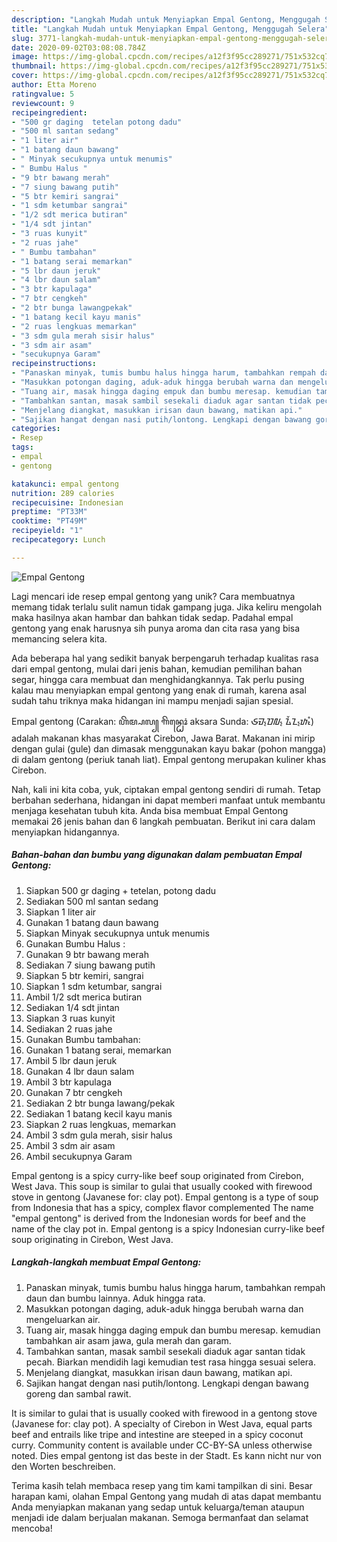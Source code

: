 ```yaml
---
description: "Langkah Mudah untuk Menyiapkan Empal Gentong, Menggugah Selera"
title: "Langkah Mudah untuk Menyiapkan Empal Gentong, Menggugah Selera"
slug: 3771-langkah-mudah-untuk-menyiapkan-empal-gentong-menggugah-selera
date: 2020-09-02T03:08:08.784Z
image: https://img-global.cpcdn.com/recipes/a12f3f95cc289271/751x532cq70/empal-gentong-foto-resep-utama.jpg
thumbnail: https://img-global.cpcdn.com/recipes/a12f3f95cc289271/751x532cq70/empal-gentong-foto-resep-utama.jpg
cover: https://img-global.cpcdn.com/recipes/a12f3f95cc289271/751x532cq70/empal-gentong-foto-resep-utama.jpg
author: Etta Moreno
ratingvalue: 5
reviewcount: 9
recipeingredient:
- "500 gr daging  tetelan potong dadu"
- "500 ml santan sedang"
- "1 liter air"
- "1 batang daun bawang"
- " Minyak secukupnya untuk menumis"
- " Bumbu Halus "
- "9 btr bawang merah"
- "7 siung bawang putih"
- "5 btr kemiri sangrai"
- "1 sdm ketumbar sangrai"
- "1/2 sdt merica butiran"
- "1/4 sdt jintan"
- "3 ruas kunyit"
- "2 ruas jahe"
- " Bumbu tambahan"
- "1 batang serai memarkan"
- "5 lbr daun jeruk"
- "4 lbr daun salam"
- "3 btr kapulaga"
- "7 btr cengkeh"
- "2 btr bunga lawangpekak"
- "1 batang kecil kayu manis"
- "2 ruas lengkuas memarkan"
- "3 sdm gula merah sisir halus"
- "3 sdm air asam"
- "secukupnya Garam"
recipeinstructions:
- "Panaskan minyak, tumis bumbu halus hingga harum, tambahkan rempah daun dan bumbu lainnya. Aduk hingga rata."
- "Masukkan potongan daging, aduk-aduk hingga berubah warna dan mengeluarkan air."
- "Tuang air, masak hingga daging empuk dan bumbu meresap. kemudian tambahkan air asam jawa, gula merah dan garam."
- "Tambahkan santan, masak sambil sesekali diaduk agar santan tidak pecah. Biarkan mendidih lagi kemudian test rasa hingga sesuai selera."
- "Menjelang diangkat, masukkan irisan daun bawang, matikan api."
- "Sajikan hangat dengan nasi putih/lontong. Lengkapi dengan bawang goreng dan sambal rawit."
categories:
- Resep
tags:
- empal
- gentong

katakunci: empal gentong 
nutrition: 289 calories
recipecuisine: Indonesian
preptime: "PT33M"
cooktime: "PT49M"
recipeyield: "1"
recipecategory: Lunch

---
```



![Empal Gentong](https://img-global.cpcdn.com/recipes/a12f3f95cc289271/751x532cq70/empal-gentong-foto-resep-utama.jpg)

Lagi mencari ide resep empal gentong yang unik? Cara membuatnya memang tidak terlalu sulit namun tidak gampang juga. Jika keliru mengolah maka hasilnya akan hambar dan bahkan tidak sedap. Padahal empal gentong yang enak harusnya sih punya aroma dan cita rasa yang bisa memancing selera kita.

Ada beberapa hal yang sedikit banyak berpengaruh terhadap kualitas rasa dari empal gentong, mulai dari jenis bahan, kemudian pemilihan bahan segar, hingga cara membuat dan menghidangkannya. Tak perlu pusing kalau mau menyiapkan empal gentong yang enak di rumah, karena asal sudah tahu triknya maka hidangan ini mampu menjadi sajian spesial.

Empal gentong (Carakan: ꦲꦼꦩ꧀ꦥꦭ꧀ ꦒꦼꦤ꧀ꦛꦺꦴꦁ aksara Sunda: ᮈᮙ᮪ᮕᮜ᮪ ᮍᮨᮔ᮪ᮒᮧᮀ) adalah makanan khas masyarakat Cirebon, Jawa Barat. Makanan ini mirip dengan gulai (gule) dan dimasak menggunakan kayu bakar (pohon mangga) di dalam gentong (periuk tanah liat). Empal gentong merupakan kuliner khas Cirebon.


Nah, kali ini kita coba, yuk, ciptakan empal gentong sendiri di rumah. Tetap berbahan sederhana, hidangan ini dapat memberi manfaat untuk membantu menjaga kesehatan tubuh kita. Anda bisa membuat Empal Gentong memakai 26 jenis bahan dan 6 langkah pembuatan. Berikut ini cara dalam menyiapkan hidangannya.

<!--inarticleads1-->

##### Bahan-bahan dan bumbu yang digunakan dalam pembuatan Empal Gentong:

1. Siapkan 500 gr daging + tetelan, potong dadu
1. Sediakan 500 ml santan sedang
1. Siapkan 1 liter air
1. Gunakan 1 batang daun bawang
1. Siapkan  Minyak secukupnya untuk menumis
1. Gunakan  Bumbu Halus :
1. Gunakan 9 btr bawang merah
1. Sediakan 7 siung bawang putih
1. Siapkan 5 btr kemiri, sangrai
1. Siapkan 1 sdm ketumbar, sangrai
1. Ambil 1/2 sdt merica butiran
1. Sediakan 1/4 sdt jintan
1. Siapkan 3 ruas kunyit
1. Sediakan 2 ruas jahe
1. Gunakan  Bumbu tambahan:
1. Gunakan 1 batang serai, memarkan
1. Ambil 5 lbr daun jeruk
1. Gunakan 4 lbr daun salam
1. Ambil 3 btr kapulaga
1. Gunakan 7 btr cengkeh
1. Sediakan 2 btr bunga lawang/pekak
1. Sediakan 1 batang kecil kayu manis
1. Siapkan 2 ruas lengkuas, memarkan
1. Ambil 3 sdm gula merah, sisir halus
1. Ambil 3 sdm air asam
1. Ambil secukupnya Garam


Empal gentong is a spicy curry-like beef soup originated from Cirebon, West Java. This soup is similar to gulai that usually cooked with firewood stove in gentong (Javanese for: clay pot). Empal gentong is a type of soup from Indonesia that has a spicy, complex flavor complemented The name &#34;empal gentong&#34; is derived from the Indonesian words for beef and the name of the clay pot in. Empal gentong is a spicy Indonesian curry-like beef soup originating in Cirebon, West Java. 

<!--inarticleads2-->

##### Langkah-langkah membuat Empal Gentong:

1. Panaskan minyak, tumis bumbu halus hingga harum, tambahkan rempah daun dan bumbu lainnya. Aduk hingga rata.
1. Masukkan potongan daging, aduk-aduk hingga berubah warna dan mengeluarkan air.
1. Tuang air, masak hingga daging empuk dan bumbu meresap. kemudian tambahkan air asam jawa, gula merah dan garam.
1. Tambahkan santan, masak sambil sesekali diaduk agar santan tidak pecah. Biarkan mendidih lagi kemudian test rasa hingga sesuai selera.
1. Menjelang diangkat, masukkan irisan daun bawang, matikan api.
1. Sajikan hangat dengan nasi putih/lontong. Lengkapi dengan bawang goreng dan sambal rawit.


It is similar to gulai that is usually cooked with firewood in a gentong stove (Javanese for: clay pot). A specialty of Cirebon in West Java, equal parts beef and entrails like tripe and intestine are steeped in a spicy coconut curry. Community content is available under CC-BY-SA unless otherwise noted. Dies empal gentong ist das beste in der Stadt. Es kann nicht nur von den Worten beschreiben. 

Terima kasih telah membaca resep yang tim kami tampilkan di sini. Besar harapan kami, olahan Empal Gentong yang mudah di atas dapat membantu Anda menyiapkan makanan yang sedap untuk keluarga/teman ataupun menjadi ide dalam berjualan makanan. Semoga bermanfaat dan selamat mencoba!
